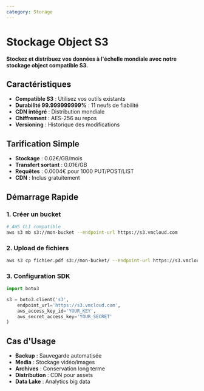 ```yaml
---
category: Storage
---
```


# Stockage Object S3

**Stockez et distribuez vos données à l'échelle mondiale avec notre stockage object compatible S3.**

## Caractéristiques

- **Compatible S3** : Utilisez vos outils existants
- **Durabilité 99.999999999%** : 11 neufs de fiabilité
- **CDN intégré** : Distribution mondiale
- **Chiffrement** : AES-256 au repos
- **Versioning** : Historique des modifications

## Tarification Simple

- **Stockage** : 0.02€/GB/mois
- **Transfert sortant** : 0.01€/GB
- **Requêtes** : 0.0004€ pour 1000 PUT/POST/LIST
- **CDN** : Inclus gratuitement

## Démarrage Rapide

### 1. Créer un bucket

```bash
# AWS CLI compatible
aws s3 mb s3://mon-bucket --endpoint-url https://s3.vmcloud.com
```

### 2. Upload de fichiers

```bash
aws s3 cp fichier.pdf s3://mon-bucket/ --endpoint-url https://s3.vmcloud.com
```

### 3. Configuration SDK

```python
import boto3

s3 = boto3.client('s3',
    endpoint_url='https://s3.vmcloud.com',
    aws_access_key_id='YOUR_KEY',
    aws_secret_access_key='YOUR_SECRET'
)
```

## Cas d'Usage

- **Backup** : Sauvegarde automatisée
- **Media** : Stockage vidéo/images
- **Archives** : Conservation long terme
- **Distribution** : CDN pour assets
- **Data Lake** : Analytics big data